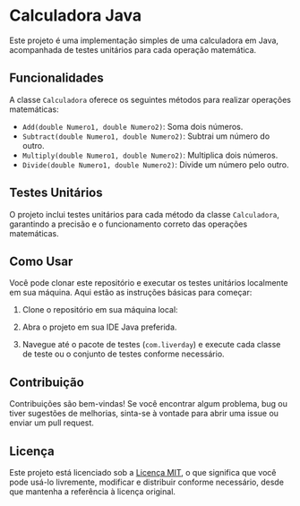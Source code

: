 # Calculadora Java

Este projeto é uma implementação simples de uma calculadora em Java, acompanhada de testes unitários para cada operação matemática.

## Funcionalidades

A classe `Calculadora` oferece os seguintes métodos para realizar operações matemáticas:

- `Add(double Numero1, double Numero2)`: Soma dois números.
- `Subtract(double Numero1, double Numero2)`: Subtrai um número do outro.
- `Multiply(double Numero1, double Numero2)`: Multiplica dois números.
- `Divide(double Numero1, double Numero2)`: Divide um número pelo outro.

## Testes Unitários

O projeto inclui testes unitários para cada método da classe `Calculadora`, garantindo a precisão e o funcionamento correto das operações matemáticas.

## Como Usar

Você pode clonar este repositório e executar os testes unitários localmente em sua máquina. Aqui estão as instruções básicas para começar:

1. Clone o repositório em sua máquina local:


2. Abra o projeto em sua IDE Java preferida.

3. Navegue até o pacote de testes (`com.liverday`) e execute cada classe de teste ou o conjunto de testes conforme necessário.

## Contribuição

Contribuições são bem-vindas! Se você encontrar algum problema, bug ou tiver sugestões de melhorias, sinta-se à vontade para abrir uma issue ou enviar um pull request.

## Licença

Este projeto está licenciado sob a [Licença MIT](LICENSE), o que significa que você pode usá-lo livremente, modificar e distribuir conforme necessário, desde que mantenha a referência à licença original.

